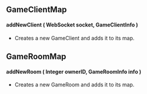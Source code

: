## GameClientMap

#### addNewClient ( WebSocket socket, GameClientInfo )

* Creates a new GameClient and adds it to its map.


## GameRoomMap

#### addNewRoom ( Integer ownerID, GameRoomInfo info )

* Creates a new GameRoom and adds it to its map.
